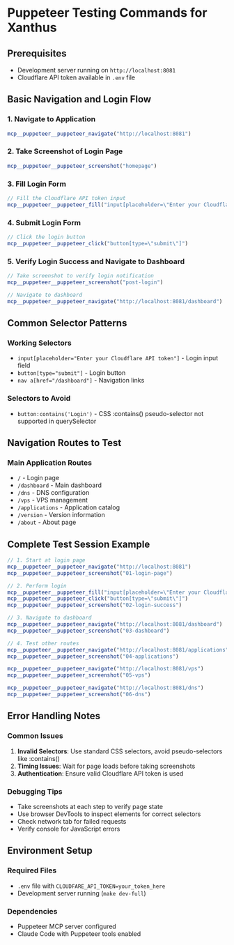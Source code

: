 # Puppeteer Testing Commands for Xanthus

## Prerequisites
- Development server running on `http://localhost:8081`
- Cloudflare API token available in `.env` file

## Basic Navigation and Login Flow

### 1. Navigate to Application
```javascript
mcp__puppeteer__puppeteer_navigate("http://localhost:8081")
```

### 2. Take Screenshot of Login Page
```javascript
mcp__puppeteer__puppeteer_screenshot("homepage")
```

### 3. Fill Login Form
```javascript
// Fill the Cloudflare API token input
mcp__puppeteer__puppeteer_fill("input[placeholder=\"Enter your Cloudflare API token\"]", "YOUR_API_TOKEN_HERE")
```

### 4. Submit Login Form
```javascript
// Click the login button
mcp__puppeteer__puppeteer_click("button[type=\"submit\"]")
```

### 5. Verify Login Success and Navigate to Dashboard
```javascript
// Take screenshot to verify login notification
mcp__puppeteer__puppeteer_screenshot("post-login")

// Navigate to dashboard
mcp__puppeteer__puppeteer_navigate("http://localhost:8081/dashboard")
```

## Common Selector Patterns

### Working Selectors
- `input[placeholder="Enter your Cloudflare API token"]` - Login input field
- `button[type="submit"]` - Login button
- `nav a[href="/dashboard"]` - Navigation links

### Selectors to Avoid
- `button:contains('Login')` - CSS :contains() pseudo-selector not supported in querySelector

## Navigation Routes to Test

### Main Application Routes
- `/` - Login page
- `/dashboard` - Main dashboard
- `/dns` - DNS configuration
- `/vps` - VPS management
- `/applications` - Application catalog
- `/version` - Version information
- `/about` - About page

## Complete Test Session Example

```javascript
// 1. Start at login page
mcp__puppeteer__puppeteer_navigate("http://localhost:8081")
mcp__puppeteer__puppeteer_screenshot("01-login-page")

// 2. Perform login
mcp__puppeteer__puppeteer_fill("input[placeholder=\"Enter your Cloudflare API token\"]", "oqt2byqtVfOL2LhWvEyRaOsOV8cXE6QwUGTIJiHb")
mcp__puppeteer__puppeteer_click("button[type=\"submit\"]")
mcp__puppeteer__puppeteer_screenshot("02-login-success")

// 3. Navigate to dashboard
mcp__puppeteer__puppeteer_navigate("http://localhost:8081/dashboard")
mcp__puppeteer__puppeteer_screenshot("03-dashboard")

// 4. Test other routes
mcp__puppeteer__puppeteer_navigate("http://localhost:8081/applications")
mcp__puppeteer__puppeteer_screenshot("04-applications")

mcp__puppeteer__puppeteer_navigate("http://localhost:8081/vps")
mcp__puppeteer__puppeteer_screenshot("05-vps")

mcp__puppeteer__puppeteer_navigate("http://localhost:8081/dns")
mcp__puppeteer__puppeteer_screenshot("06-dns")
```

## Error Handling Notes

### Common Issues
1. **Invalid Selectors**: Use standard CSS selectors, avoid pseudo-selectors like :contains()
2. **Timing Issues**: Wait for page loads before taking screenshots
3. **Authentication**: Ensure valid Cloudflare API token is used

### Debugging Tips
- Take screenshots at each step to verify page state
- Use browser DevTools to inspect elements for correct selectors
- Check network tab for failed requests
- Verify console for JavaScript errors

## Environment Setup

### Required Files
- `.env` file with `CLOUDFARE_API_TOKEN=your_token_here`
- Development server running (`make dev-full`)

### Dependencies
- Puppeteer MCP server configured
- Claude Code with Puppeteer tools enabled